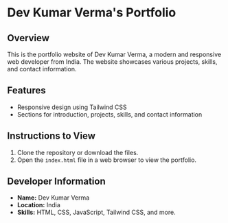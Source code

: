 # Dev Kumar Verma's Portfolio

## Overview
This is the portfolio website of Dev Kumar Verma, a modern and responsive web developer from India. The website showcases various projects, skills, and contact information.

## Features
- Responsive design using Tailwind CSS
- Sections for introduction, projects, skills, and contact information

## Instructions to View
1. Clone the repository or download the files.
2. Open the `index.html` file in a web browser to view the portfolio.

## Developer Information
- **Name:** Dev Kumar Verma
- **Location:** India
- **Skills:** HTML, CSS, JavaScript, Tailwind CSS, and more.